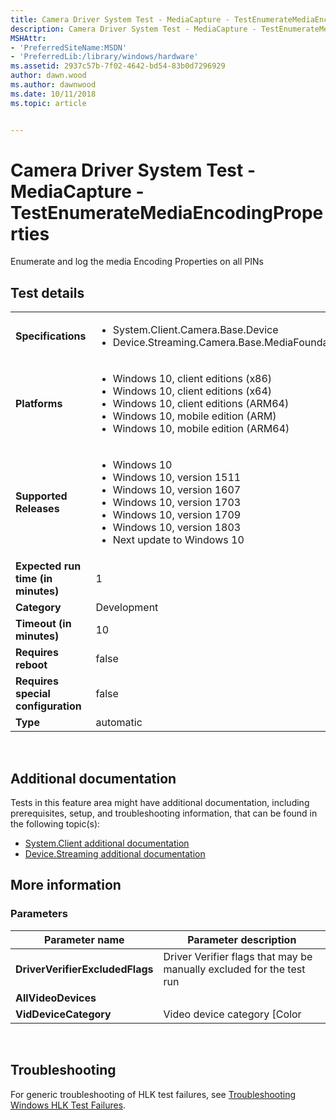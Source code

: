 ```yaml
---
title: Camera Driver System Test - MediaCapture - TestEnumerateMediaEncodingProperties
description: Camera Driver System Test - MediaCapture - TestEnumerateMediaEncodingProperties
MSHAttr:
- 'PreferredSiteName:MSDN'
- 'PreferredLib:/library/windows/hardware'
ms.assetid: 2937c57b-7f02-4642-bd54-83b0d7296929
author: dawn.wood
ms.author: dawnwood
ms.date: 10/11/2018
ms.topic: article


---
```


# <span id="p_hlk_test.c1850fa5-6fc5-4e53-a69d-a8025dcfa7a8"></span>Camera Driver System Test - MediaCapture - TestEnumerateMediaEncodingProperties


Enumerate and log the media Encoding Properties on all PINs

## Test details
|||
|---|---|
| **Specifications**  | <ul><li>System.Client.Camera.Base.Device</li><li>Device.Streaming.Camera.Base.MediaFoundation</li></ul> |  
| **Platforms**   | <ul><li>Windows 10, client editions (x86)</li><li>Windows 10, client editions (x64)</li><li>Windows 10, client editions (ARM64)</li><li>Windows 10, mobile edition (ARM)</li><li>Windows 10, mobile edition (ARM64)</li></ul> |
| **Supported Releases** | <ul><li>Windows 10</li><li>Windows 10, version 1511</li><li>Windows 10, version 1607</li><li>Windows 10, version 1703</li><li>Windows 10, version 1709</li><li>Windows 10, version 1803</li><li>Next update to Windows 10</li></ul> |
|**Expected run time (in minutes)**| 1 |
|**Category**| Development |
|**Timeout (in minutes)**| 10 |
|**Requires reboot**| false |
|**Requires special configuration**| false |
|**Type**| automatic |

 

## <span id="Additional_documentation"></span><span id="additional_documentation"></span><span id="ADDITIONAL_DOCUMENTATION"></span>Additional documentation


Tests in this feature area might have additional documentation, including prerequisites, setup, and troubleshooting information, that can be found in the following topic\(s\):
- [System.Client additional documentation](system-client-additional-documentation.md)
- [Device.Streaming additional documentation](device-streaming-additional-documentation.md)

## <span id="More_information"></span><span id="more_information"></span><span id="MORE_INFORMATION"></span>More information


### <span id="Parameters"></span><span id="parameters"></span><span id="PARAMETERS"></span>Parameters

| Parameter name                  | Parameter description                                                |
|---------------------------------|----------------------------------------------------------------------|
| **DriverVerifierExcludedFlags** | Driver Verifier flags that may be manually excluded for the test run |
| **AllVideoDevices**             |                                                                      |
| **VidDeviceCategory**           | Video device category \[Color | Perception | All\]                   |

 

## <span id="Troubleshooting"></span><span id="troubleshooting"></span><span id="TROUBLESHOOTING"></span>Troubleshooting


For generic troubleshooting of HLK test failures, see [Troubleshooting Windows HLK Test Failures](..\user\troubleshooting-windows-hlk-test-failures.md).

 

 






